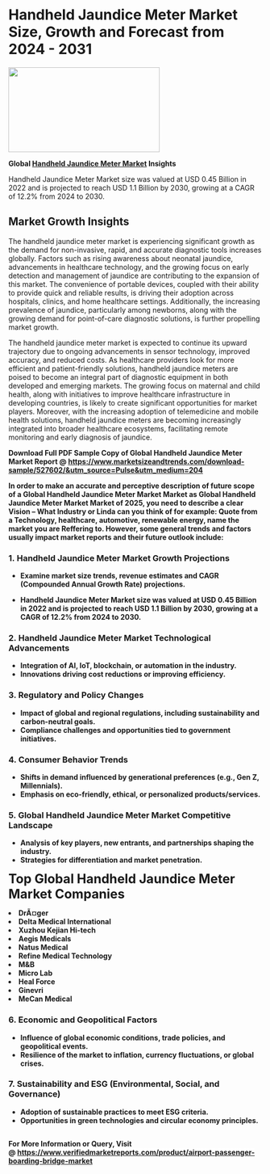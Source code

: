 <H1>Handheld Jaundice Meter Market Size, Growth and Forecast from 2024 - 2031</H1><img class="aligncenter size-medium wp-image-584254" src="https://thirdeyenews.in/wp-content/uploads/2024/09/Global-Market-Research-300x168.jpeg" alt="" width="300" height="168" /><p><strong>Global&nbsp;<a href="https://www.marketsizeandtrends.com/download-sample/527602/&amp;utm_source=Pulse&amp;utm_medium=204">Handheld Jaundice Meter Market</a> Insights</strong></p><p>Handheld Jaundice Meter Market size was valued at USD 0.45 Billion in 2022 and is projected to reach USD 1.1 Billion by 2030, growing at a CAGR of 12.2% from 2024 to 2030.</p><p><h2>Market Growth Insights</h2> <p>The handheld jaundice meter market is experiencing significant growth as the demand for non-invasive, rapid, and accurate diagnostic tools increases globally. Factors such as rising awareness about neonatal jaundice, advancements in healthcare technology, and the growing focus on early detection and management of jaundice are contributing to the expansion of this market. The convenience of portable devices, coupled with their ability to provide quick and reliable results, is driving their adoption across hospitals, clinics, and home healthcare settings. Additionally, the increasing prevalence of jaundice, particularly among newborns, along with the growing demand for point-of-care diagnostic solutions, is further propelling market growth.</p> <p><strong></strong></p> <p>The handheld jaundice meter market is expected to continue its upward trajectory due to ongoing advancements in sensor technology, improved accuracy, and reduced costs. As healthcare providers look for more efficient and patient-friendly solutions, handheld jaundice meters are poised to become an integral part of diagnostic equipment in both developed and emerging markets. The growing focus on maternal and child health, along with initiatives to improve healthcare infrastructure in developing countries, is likely to create significant opportunities for market players. Moreover, with the increasing adoption of telemedicine and mobile health solutions, handheld jaundice meters are becoming increasingly integrated into broader healthcare ecosystems, facilitating remote monitoring and early diagnosis of jaundice.</p> <p><strong></p><p><span class=""><strong>Download Full PDF Sample Copy of Global Handheld Jaundice Meter Market Report</strong> @ <a href="https://www.marketsizeandtrends.com/download-sample/527602/&amp;utm_source=Pulse&amp;utm_medium=204" target="_blank">https://www.marketsizeandtrends.com/download-sample/527602/&amp;utm_source=Pulse&amp;utm_medium=204</a></span></p><p>In order to make an accurate and perceptive description of future scope of a Global&nbsp;Handheld Jaundice Meter Market Market as Global&nbsp;Handheld Jaundice Meter Market Market of 2025, you need to describe a clear Vision &ndash; What Industry or Linda can you think of for example: Quote from a Technology, healthcare, automotive, renewable energy, name the market you are Reffering to. However, some general trends and factors usually impact market reports and their future outlook include:</p><h3>1.&nbsp;<strong>Handheld Jaundice Meter Market Growth Projections</strong></h3><ul><li>Examine market size trends, revenue estimates and CAGR (Compounded Annual Growth Rate) projections.</li><li><p>Handheld Jaundice Meter Market size was valued at USD 0.45 Billion in 2022 and is projected to reach USD 1.1 Billion by 2030, growing at a CAGR of 12.2% from 2024 to 2030.</p></li></ul><h3>2.&nbsp;<strong>Handheld Jaundice Meter Market Technological Advancements</strong></h3><ul><li>Integration of AI, IoT, blockchain, or automation in the industry.</li><li>Innovations driving cost reductions or improving efficiency.</li></ul><h3>3.&nbsp;<strong>Regulatory and Policy Changes</strong></h3><ul><li>Impact of global and regional regulations, including sustainability and carbon-neutral goals.</li><li>Compliance challenges and opportunities tied to government initiatives.</li></ul><h3>4.&nbsp;<strong>Consumer Behavior Trends</strong></h3><ul><li>Shifts in demand influenced by generational preferences (e.g., Gen Z, Millennials).</li><li>Emphasis on eco-friendly, ethical, or personalized products/services.</li></ul><h3>5.&nbsp;<strong>Global Handheld Jaundice Meter Market Competitive Landscape</strong></h3><ul><li>Analysis of key players, new entrants, and partnerships shaping the industry.</li><li>Strategies for differentiation and market penetration.</li></ul><p data-pm-slice="1 1 []"><span style="color: inherit; font-family: inherit; font-size: 25px;">Top Global Handheld Jaundice Meter Market Companies</span></p><div class="" data-test-id=""><p><li>DrÃ¤ger</li><li> Delta Medical International</li><li> Xuzhou Kejian Hi-tech</li><li> Aegis Medicals</li><li> Natus Medical</li><li> Refine Medical Technology</li><li> M&B</li><li> Micro Lab</li><li> Heal Force</li><li> Ginevri</li><li> MeCan Medical</li></p></div><h3>6.&nbsp;<strong>Economic and Geopolitical Factors</strong></h3><ul><li>Influence of global economic conditions, trade policies, and geopolitical events.</li><li>Resilience of the market to inflation, currency fluctuations, or global crises.</li></ul><h3>7.&nbsp;<strong>Sustainability and ESG (Environmental, Social, and Governance)</strong></h3><ul><li>Adoption of sustainable practices to meet ESG criteria.</li><li>Opportunities in green technologies and circular economy principles.</li></ul><h2><strong style="font-size: 14px;">For More Information or Query, Visit @&nbsp;</strong><a style="background-color: #ffffff; font-size: 14px;" href="https://www.marketsizeandtrends.com/report/handheld-jaundice-meter-market/" target="_blank">https://www.verifiedmarketreports.com/product/airport-passenger-boarding-bridge-market</a></h2>
